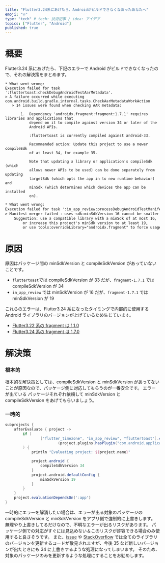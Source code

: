 ```yaml
---
title: "Flutter3.24系にあげたら、Androidがビルドできなくなあったあなたへ"
emoji: "🔥"
type: "tech" # tech: 技術記事 / idea: アイデア
topics: ["Flutter", "Android"]
published: true
---
```


# 概要

Flutter3.24 系にあげたら、下記のエラーで Android がビルドできなくなったので、それの解決策をまとめます。

```text
* What went wrong:
Execution failed for task ':fluttertoast:checkDebugAndroidTestAarMetadata'.
> A failure occurred while executing com.android.build.gradle.internal.tasks.CheckAarMetadataWorkAction
   > 14 issues were found when checking AAR metadata:

       1.  Dependency 'androidx.fragment:fragment:1.7.1' requires libraries and applications that
           depend on it to compile against version 34 or later of the
           Android APIs.

           :fluttertoast is currently compiled against android-33.

           Recommended action: Update this project to use a newer compileSdk
           of at least 34, for example 35.

           Note that updating a library or application's compileSdk (which
           allows newer APIs to be used) can be done separately from updating
           targetSdk (which opts the app in to new runtime behavior) and
           minSdk (which determines which devices the app can be installed
           on).
```

```txt
* What went wrong:
Execution failed for task ':in_app_review:processDebugAndroidTestManifest'.
> Manifest merger failed : uses-sdk:minSdkVersion 16 cannot be smaller than version 19 declared in library [androidx.fragment:fragment:1.7.1] /Users/xxx/.gradle/caches/8.9/transforms/acc9118fa488ce5128b339e11d95b742/transformed/fragment-1.7.1/AndroidManifest.xml as the library might be using APIs not available in 16
  	Suggestion: use a compatible library with a minSdk of at most 16,
  		or increase this project's minSdk version to at least 19,
  		or use tools:overrideLibrary="androidx.fragment" to force usage (may lead to runtime failures)
```

# 原因

原因はパッケージ間の minSdkVersion と compileSdkVersion があっていないことです。

- `fluttertoast`では compileSdkVersion が 33 だが、`fragment-1.7.1` では compileSdkVersion が 34
- `in_app_review` では minSdkVersion が 16 だが、`fragment-1.7.1` では minSdkVersion が 19

これらのエラーは、Flutter3.24 系になったタイミングで内部的に使用する Android ライブラリのバージョンが上げているため生じています。

- [Flutter3.22 系の fragment は 1.1.0](https://github.com/flutter/engine/blob/3.22.0/tools/androidx/files.json#L29)
- [Flutter3.24 系の fragment は 1.7.0](https://github.com/flutter/engine/blob/3.24.0/tools/androidx/files.json#L31)

# 解決策

### 根本的

根本的な解決策としては、compileSdkVersion と minSdkVersion があってないことが原因なので、パッケージ側に対応してもらうのが一番安全です。
エラーが出ている パッケージそれぞれ依頼して minSdkVersion と compileSdkVersion をあげてもらいましょう。

### 一時的

```gradle:android.gradle
subprojects {
    afterEvaluate { project ->
        if (
                ["flutter_timezone", "in_app_review", "fluttertoast"].contains(project.name) && // 対象のパッケージのみ上書き
                        (project.plugins.hasPlugin("com.android.application") || project.plugins.hasPlugin("com.android.library")) // Android向けのモジュール化かチェック
        ) {
            println "Evaluating project: ${project.name}"

            project.android {
                compileSdkVersion 34
            }
            project.android.defaultConfig {
                minSdkVersion 19
            }
        }
    }
    project.evaluationDependsOn(':app')
}
```

一時的にエラーを解消したい場合は、エラーが出る対象のパッケージの compileSdkVersion と minSdkVersion をアプリ側で強制的に上書きします。
無理やり上書きしてるだけなので、不明なエラーが出るリスクがあります。
パッケージ側での対応がすぐには見込めない＆このリスクが許容できる場合のみ使用すると良さそうです。
また、[issue](https://github.com/livekit/client-sdk-flutter/issues/569) や [StackOverflow](https://stackoverflow.com/questions/78852476/error-launching-flutter-app-after-upgrading-to-sdk-version-3-24) では全てのライブラリのバージョンを更新するコードが散見されますが、今後 35 など新しいバージョンが出たときにも 34 に上書きするような処理になってしまいます。
そのため、対象のパッケージのみを更新するような処理にすることをお勧めします。
